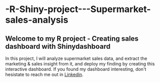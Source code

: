 # -R-Shiny-project---Supermarket-sales-analysis
## Welcome to my R project - Creating sales dashboard with Shinydashboard 
In this project, I will analyze supermarket sales data, and extract the marketing & sales insight from it, and deploy my finding by creating this interactive dashboard. If you found my dashboard interesting, don't hesistate to reach me out in <a href="https://www.linkedin.com/in/junjieyou/" target="_blank">Linkedin</a>.
